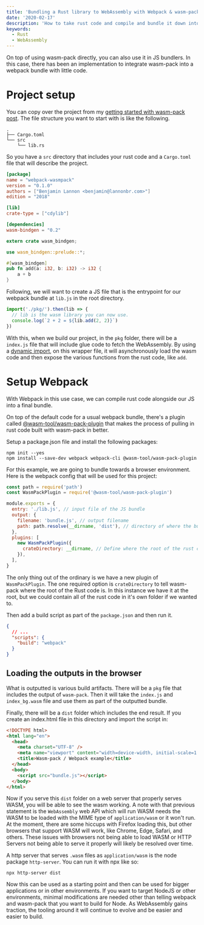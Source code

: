```yaml
---
title: 'Bundling a Rust library to WebAssembly with Webpack & wasm-pack'
date: '2020-02-17'
description: 'How to take rust code and compile and bundle it down into a webpack bundle'
keywords:
  - Rust
  - WebAssembly
---
```


On top of using wasm-pack directly, you can also use it in JS bundlers. In this case, there has been an implementation to integrate wasm-pack into a webpack bundle with little code.

# Project setup

You can copy over the project from my [getting started with wasm-pack post](/blog/2020-01-07-rust-wasmpack/). The file structure you want to start with is like the following.

```
.
├── Cargo.toml
└── src
    └── lib.rs
```

So you have a `src` directory that includes your rust code and a `Cargo.toml` file that will describe the project.

```toml title=Cargo.toml
[package]
name = "webpack-wasmpack"
version = "0.1.0"
authors = ["Benjamin Lannon <benjamin@lannonbr.com>"]
edition = "2018"

[lib]
crate-type = ["cdylib"]

[dependencies]
wasm-bindgen = "0.2"
```

```rust title=src/lib.rs
extern crate wasm_bindgen;

use wasm_bindgen::prelude::*;

#[wasm_bindgen]
pub fn add(a: i32, b: i32) -> i32 {
    a + b
}
```

Following, we will want to create a JS file that is the entrypoint for our webpack bundle at `lib.js` in the root directory.

```js title=lib.js
import('./pkg/').then(lib => {
  // lib is the wasm library you can now use.
  console.log(`2 + 2 = ${lib.add(2, 2)}`)
})
```

With this, when we build our project, in the `pkg` folder, there will be a `index.js` file that will include glue code to fetch the WebAssembly. By using a [dynamic import](https://v8.dev/features/dynamic-import), on this wrapper file, it will asynchronously load the wasm code and then expose the various functions from the rust code, like `add`.

# Setup Webpack

With Webpack in this use case, we can compile rust code alongside our JS into a final bundle.

On top of the default code for a usual webpack bundle, there's a plugin called [@wasm-tool/wasm-pack-plugin](https://github.com/wasm-tool/wasm-pack-plugin) that makes the process of pulling in rust code built with wasm-pack in better.

Setup a package.json file and install the following packages:

```
npm init --yes
npm install --save-dev webpack webpack-cli @wasm-tool/wasm-pack-plugin
```

For this example, we are going to bundle towards a browser environment. Here is the webpack config that will be used for this project:

```js title=webpack.config.js
const path = require('path')
const WasmPackPlugin = require('@wasm-tool/wasm-pack-plugin')

module.exports = {
  entry: './lib.js', // input file of the JS bundle
  output: {
    filename: 'bundle.js', // output filename
    path: path.resolve(__dirname, 'dist'), // directory of where the bundle will be created at
  },
  plugins: [
    new WasmPackPlugin({
      crateDirectory: __dirname, // Define where the root of the rust code is located (where the cargo.toml file is located)
    }),
  ],
}
```

The only thing out of the ordinary is we have a new plugin of `WasmPackPlugin`. The one required option is `crateDirectory` to tell wasm-pack where the root of the Rust code is. In this instance we have it at the root, but we could contain all of the rust code in it's own folder if we wanted to.

Then add a build script as part of the `package.json` and then run it.

```json title=package.json
{
  // ...
  "scripts": {
    "build": "webpack"
  }
}
```

## Loading the outputs in the browser

What is outputted is various build artifacts. There will be a `pkg` file that includes the output of `wasm-pack`. Then it will take the `index.js` and `index_bg.wasm` file and use them as part of the outputted bundle.

Finally, there will be a `dist` folder which includes the end result. If you create an index.html file in this directory and import the script in:

```html title=dist/index.html
<!DOCTYPE html>
<html lang="en">
  <head>
    <meta charset="UTF-8" />
    <meta name="viewport" content="width=device-width, initial-scale=1.0" />
    <title>Wasm-pack / Webpack example</title>
  </head>
  <body>
    <script src="bundle.js"></script>
  </body>
</html>
```

Now if you serve this `dist` folder on a web server that properly serves WASM, you will be able to see the wasm working. A note with that previous statement is the `WebAssembly` web API which will run WASM needs the WASM to be loaded with the MIME type of `application/wasm` or it won't run. At the moment, there are some hiccups with Firefox loading this, but other browsers that support WASM will work, like Chrome, Edge, Safari, and others. These issues with browsers not being able to load WASM or HTTP Servers not being able to serve it properly will likely be resolved over time.

A http server that serves `.wasm` files as `application/wasm` is the node package `http-server`. You can run it with npx like so:

```
npx http-server dist
```

Now this can be used as a starting point and then can be used for bigger applications or in other environments. If you want to target NodeJS or other environments, minimal modifications are needed other than telling webpack and wasm-pack that you want to build for Node. As WebAssembly gains traction, the tooling around it will continue to evolve and be easier and easier to build.
